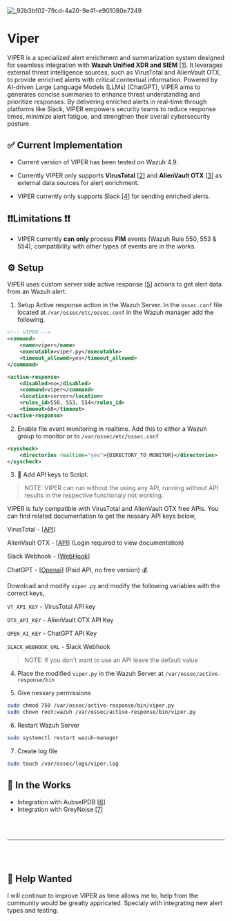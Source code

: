 ![_92b3bf02-79cd-4a20-9e41-e901080e7249](https://github.com/rajin4463/Viper/assets/73782473/9992c94c-ea9b-443f-8440-9b33e99f3f70)

# Viper
VIPER is a specialized alert enrichment and summarization system designed for seamless integration with **Wazuh Unified XDR and SIEM** [[1](https://wazuh.com/)]. It leverages external threat intelligence sources, such as VirusTotal and AlienVault OTX, to provide enriched alerts with critical contextual information. Powered by AI-driven Large Language Models (LLMs) (ChatGPT), VIPER aims to generates concise summaries to enhance threat understanding and prioritize responses. By delivering enriched alerts in real-time through platforms like Slack, VIPER empowers security teams to reduce response times, minimize alert fatigue, and strengthen their overall cybersecurity posture.


## ✅ Current Implementation 
- Current version of VIPER has been tested on Wazuh 4.9. 

- Currently VIPER only supports **VirusTotal** [[2](https://www.virustotal.com)] and **AlienVault OTX** [[3](https://otx.alienvault.com/)] as external data sources for alert enrichment.

- VIPER currently only supports Slack [[4](https://slack.com)] for sending enriched alerts.

## ❗❗Limitations ❗❗
- VIPER currently **can only** process **FIM** events (Wazuh Rule 550, 553 & 554), compatibility with other types of events are in the works.


## ⚙️ Setup 
VIPER uses custom server side active response [[5](https://documentation.wazuh.com/current/user-manual/reference/ossec-conf/active-response.html)] actions to get alert data from an Wazuh alert.

1. Setup Active response action in the Wazuh Server. In the `ossec.conf` file located at `/var/ossec/etc/ossec.conf` in the Wazuh manager add the following.
```xml
<!-- VIPER -->
<command>
    <name>viper</name>
    <executable>viper.py</executable>
    <timeout_allowed>yes</timeout_allowed>
</command>

<active-response>
    <disabled>no</disabled>
    <command>viper</command>
    <location>server</location>
    <rules_id>550, 553, 554</rules_id>
    <timeout>60</timeout>
</active-response>
```

2. Enable file event monitoring in realtime. Add this to either a Wazuh group to monitor or to `/var/ossec/etc/ossec.conf` 
```xml
<syscheck>
    <directories realtime="yes">{DIRECTORY_TO_MONITOR}</directories> 
</syscheck>
```

3. 🔐 Add API keys to Script. 
> NOTE: VIPER can run without the using any API, running without API results in the respective functionaly not working.

VIPER is fuly compatible with VirusTotal and AlienVault OTX free APIs.
You can find related documentation to get the nessary API keys below,

VirusTotal - [[API](https://docs.virustotal.com/docs/please-give-me-an-api-key)]

AlienVault OTX - [[API](https://otx.alienvault.com/api)] (Login required to view documentation)

Slack Webhook - [[WebHook](https://api.slack.com/messaging/webhooks)]

ChatGPT - [[Openai](https://help.openai.com/en/articles/4936850-where-do-i-find-my-openai-api-key)] (Paid API, no free version) 💰

Download and modify `viper.py` and modify the following variables with the correct keys,

`VT_API_KEY` - VirusTotal API key

`OTX_API_KEY` - AlienVault OTX API Key

`OPEN_AI_KEY` - ChatGPT API Key

`SLACK_WEBHOOK_URL` - Slack Webhook

>NOTE: If you don't want to use an API leave the default value

4. Place the modified `viper.py` in the Wazuh Server at `/var/ossec/active-response/bin` 

5. Give nessary permissions
```sh
sudo chmod 750 /var/ossec/active-response/bin/viper.py
sudo chown root:wazuh /var/ossec/active-response/bin/viper.py
```

6. Restart Wazuh Server
```sh
sudo systemctl restart wazuh-manager
```

7. Create log file
```sh
sudo touch /var/ossec/logs/viper.log
```

## 📝 In the Works
- Integration with AubseIPDB [[6](https://www.abuseipdb.com/)]
- Integration with GreyNoise [[7](https://www.greynoise.io/)]


<br><br>

---

<br><br>


## 🤝 Help Wanted
I will continue to improve VIPER as time allows me to, help from the community would be greatly appricated. Specialy with integrating new alert types and testing.